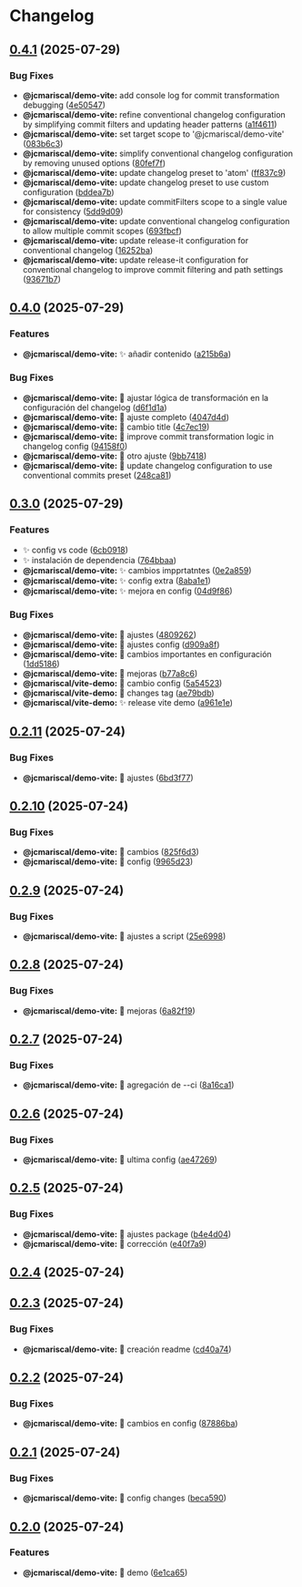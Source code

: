 # Changelog

## [0.4.1](https://github.com/jcarlosMariscal/publish-packages/compare/v0.4.0...v0.4.1) (2025-07-29)

### Bug Fixes

* **@jcmariscal/demo-vite:** add console log for commit transformation debugging ([4e50547](https://github.com/jcarlosMariscal/publish-packages/commit/4e50547b66a29ff5332d72c7debc968458fc9507))
* **@jcmariscal/demo-vite:** refine conventional changelog configuration by simplifying commit filters and updating header patterns ([a1f4611](https://github.com/jcarlosMariscal/publish-packages/commit/a1f461127ef8a6df99b47037340c23992e6de11a))
* **@jcmariscal/demo-vite:** set target scope to '@jcmariscal/demo-vite' ([083b6c3](https://github.com/jcarlosMariscal/publish-packages/commit/083b6c3ecaf1b8979f3554fe8dabf239651403bd))
* **@jcmariscal/demo-vite:** simplify conventional changelog configuration by removing unused options ([80fef7f](https://github.com/jcarlosMariscal/publish-packages/commit/80fef7f1564ad5201b685b23d4e2aeffe06459dc))
* **@jcmariscal/demo-vite:** update changelog preset to 'atom' ([ff837c9](https://github.com/jcarlosMariscal/publish-packages/commit/ff837c99e716cc5fa891c9e8badf3beb65e79018))
* **@jcmariscal/demo-vite:** update changelog preset to use custom configuration ([bddea7b](https://github.com/jcarlosMariscal/publish-packages/commit/bddea7bc214ee0b48f40d40a6f506cae0600ff1e))
* **@jcmariscal/demo-vite:** update commitFilters scope to a single value for consistency ([5dd9d09](https://github.com/jcarlosMariscal/publish-packages/commit/5dd9d099bea39e441f75b24dfbda3d4091c88383))
* **@jcmariscal/demo-vite:** update conventional changelog configuration to allow multiple commit scopes ([693fbcf](https://github.com/jcarlosMariscal/publish-packages/commit/693fbcfc6a159d414808e693363ba200c816a2e9))
* **@jcmariscal/demo-vite:** update release-it configuration for conventional changelog ([16252ba](https://github.com/jcarlosMariscal/publish-packages/commit/16252baba41df677079de1e92edca17915ea8034))
* **@jcmariscal/demo-vite:** update release-it configuration for conventional changelog to improve commit filtering and path settings ([93671b7](https://github.com/jcarlosMariscal/publish-packages/commit/93671b7fc780b4b0b9503081b4bd6a0881d1560c))

## [0.4.0](https://github.com/jcarlosMariscal/publish-packages/compare/v0.3.0...v0.4.0) (2025-07-29)

### Features

* **@jcmariscal/demo-vite:** :sparkles: añadir contenido ([a215b6a](https://github.com/jcarlosMariscal/publish-packages/commit/a215b6a606566890cf80259c664e6d6a35a46eac))

### Bug Fixes

* **@jcmariscal/demo-vite:** :bug: ajustar lógica de transformación en la configuración del changelog ([d6f1d1a](https://github.com/jcarlosMariscal/publish-packages/commit/d6f1d1a04895f1325c59ce59c48d950a863024b4))
* **@jcmariscal/demo-vite:** :bug: ajuste completo ([4047d4d](https://github.com/jcarlosMariscal/publish-packages/commit/4047d4dea0dc369320ed9ed6abb15f4a39580439))
* **@jcmariscal/demo-vite:** :bug: cambio title ([4c7ec19](https://github.com/jcarlosMariscal/publish-packages/commit/4c7ec19f30ac2d10ef34371fda66815c594f7dd6))
* **@jcmariscal/demo-vite:** :bug: improve commit transformation logic in changelog config ([94158f0](https://github.com/jcarlosMariscal/publish-packages/commit/94158f007df8bd1c8187f96bd24273fdaf435c9c))
* **@jcmariscal/demo-vite:** :bug: otro ajuste ([9bb7418](https://github.com/jcarlosMariscal/publish-packages/commit/9bb741871f5d7da0595133d99fe3321e9a8b2f8c))
* **@jcmariscal/demo-vite:** :bug: update changelog configuration to use conventional commits preset ([248ca81](https://github.com/jcarlosMariscal/publish-packages/commit/248ca81eb87f8ddb5e4ee57c8a9992032eae5fbe))

## [0.3.0](https://github.com/jcarlosMariscal/publish-packages/compare/v0.2.11...v0.3.0) (2025-07-29)

### Features

* :sparkles: config vs code ([6cb0918](https://github.com/jcarlosMariscal/publish-packages/commit/6cb09183e856ee1001baea5b0552bdc0550501d8))
* :sparkles: instalación de dependencia ([764bbaa](https://github.com/jcarlosMariscal/publish-packages/commit/764bbaa816c7cfd651d6a243fefc809cc3667df9))
* **@jcmariscal/demo-vite:** :sparkles: cambios impprtatntes ([0e2a859](https://github.com/jcarlosMariscal/publish-packages/commit/0e2a859563b7065affb0b1e1a78979bd78c07b54))
* **@jcmariscal/demo-vite:** :sparkles: config extra ([8aba1e1](https://github.com/jcarlosMariscal/publish-packages/commit/8aba1e1d95a921f33d9649faae0cf86e429e0ff0))
* **@jcmariscal/demo-vite:** :sparkles: mejora en config ([04d9f86](https://github.com/jcarlosMariscal/publish-packages/commit/04d9f86a54e139ac5520c25031dbf06f97fd1a8a))

### Bug Fixes

* **@jcmariscal/demo-vite:** :bug: ajustes ([4809262](https://github.com/jcarlosMariscal/publish-packages/commit/4809262572721abb5bb9bd809d6a1e7c08a822e6))
* **@jcmariscal/demo-vite:** :bug: ajustes config ([d909a8f](https://github.com/jcarlosMariscal/publish-packages/commit/d909a8fa37efffc56a54189903079704238f3009))
* **@jcmariscal/demo-vite:** :bug: cambios importantes en configuración ([1dd5186](https://github.com/jcarlosMariscal/publish-packages/commit/1dd5186b3568fa468162de41d92d5f1d58063c7e))
* **@jcmariscal/demo-vite:** :bug: mejoras ([b77a8c6](https://github.com/jcarlosMariscal/publish-packages/commit/b77a8c62aae7b9afabb5edde192c0c4a1eaf8c46))
* **@jcmariscal/vite-demo:** :bug: cambio config ([5a54523](https://github.com/jcarlosMariscal/publish-packages/commit/5a545239a2b26bb0a8e4140e8362777412639946))
* **@jcmariscal/vite-demo:** :bug: changes tag ([ae79bdb](https://github.com/jcarlosMariscal/publish-packages/commit/ae79bdbd75fc32ae9f6f45886b04269e4f10068c))
* **@jcmariscal/vite-demo:** :sparkles: release vite demo ([a961e1e](https://github.com/jcarlosMariscal/publish-packages/commit/a961e1ea948437ac970671516f2cdcb962dbc26a))

## [0.2.11](https://github.com/jcarlosMariscal/publish-packages/compare/v0.2.10...v0.2.11) (2025-07-24)

### Bug Fixes

* **@jcmariscal/demo-vite:** :bug: ajustes ([6bd3f77](https://github.com/jcarlosMariscal/publish-packages/commit/6bd3f775d36fdb6125ca9e7fdcb223379c711eda))

## [0.2.10](https://github.com/jcarlosMariscal/publish-packages/compare/v0.2.9...v0.2.10) (2025-07-24)

### Bug Fixes

* **@jcmariscal/demo-vite:** :bug: cambios ([825f6d3](https://github.com/jcarlosMariscal/publish-packages/commit/825f6d3ceb56f9620bf8d2832c1ccc9f03a43fbd))
* **@jcmariscal/demo-vite:** :bug: config ([9965d23](https://github.com/jcarlosMariscal/publish-packages/commit/9965d23a8a58470018e599d19c74c68c0c8fc441))

## [0.2.9](https://github.com/jcarlosMariscal/publish-packages/compare/v0.2.8...v0.2.9) (2025-07-24)

### Bug Fixes

* **@jcmariscal/demo-vite:** :bug: ajustes a script ([25e6998](https://github.com/jcarlosMariscal/publish-packages/commit/25e6998d6829807101a069a7d0ef9e0f9aa18640))

## [0.2.8](https://github.com/jcarlosMariscal/publish-packages/compare/v0.2.7...v0.2.8) (2025-07-24)

### Bug Fixes

* **@jcmariscal/demo-vite:** :bug: mejoras ([6a82f19](https://github.com/jcarlosMariscal/publish-packages/commit/6a82f196f541c714d71de9579e9a228047f902cb))

## [0.2.7](https://github.com/jcarlosMariscal/publish-packages/compare/v0.2.6...v0.2.7) (2025-07-24)

### Bug Fixes

* **@jcmariscal/demo-vite:** :bug: agregación de --ci ([8a16ca1](https://github.com/jcarlosMariscal/publish-packages/commit/8a16ca13f8a4628ff81c34ca2feb1f4404d901d9))

## [0.2.6](https://github.com/jcarlosMariscal/publish-packages/compare/v0.2.5...v0.2.6) (2025-07-24)

### Bug Fixes

* **@jcmariscal/demo-vite:** :bug: ultima config ([ae47269](https://github.com/jcarlosMariscal/publish-packages/commit/ae47269e248095cd500d9373de28c282fab2bd02))

## [0.2.5](https://github.com/jcarlosMariscal/publish-packages/compare/v0.2.4...v0.2.5) (2025-07-24)

### Bug Fixes

* **@jcmariscal/demo-vite:** :bug: ajustes package ([b4e4d04](https://github.com/jcarlosMariscal/publish-packages/commit/b4e4d04be4db974808ac90b5a8985bb805a6eb6d))
* **@jcmariscal/demo-vite:** :bug: corrección ([e40f7a9](https://github.com/jcarlosMariscal/publish-packages/commit/e40f7a99165f55ceac79ba80333607359dbb53a4))

## [0.2.4](https://github.com/jcarlosMariscal/publish-packages/compare/v0.2.3...v0.2.4) (2025-07-24)

## [0.2.3](https://github.com/jcarlosMariscal/publish-packages/compare/v0.2.2...v0.2.3) (2025-07-24)

### Bug Fixes

* **@jcmariscal/demo-vite:** :bug: creación readme ([cd40a74](https://github.com/jcarlosMariscal/publish-packages/commit/cd40a74f3715ba77de5f41d3c5f2bae3a75c99a5))

## [0.2.2](https://github.com/jcarlosMariscal/publish-packages/compare/v0.2.1...v0.2.2) (2025-07-24)

### Bug Fixes

* **@jcmariscal/demo-vite:** :bug: cambios en config ([87886ba](https://github.com/jcarlosMariscal/publish-packages/commit/87886ba8ad4d0e09178ce1798154bfbe73df1516))

## [0.2.1](https://github.com/jcarlosMariscal/publish-packages/compare/v0.2.0...v0.2.1) (2025-07-24)

### Bug Fixes

* **@jcmariscal/demo-vite:** :bug: config changes ([beca590](https://github.com/jcarlosMariscal/publish-packages/commit/beca59046beab5a944c7db4b34103455ad308118))

## [0.2.0](https://github.com/jcarlosMariscal/publish-packages/compare/v0.1.0...v0.2.0) (2025-07-24)

### Features

* **@jcmariscal/demo-vite:** :art: demo ([6e1ca65](https://github.com/jcarlosMariscal/publish-packages/commit/6e1ca6556f3253de911d8927c4bc2f4f634df1b8))

